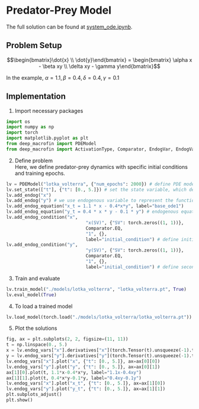 # Predator-Prey Model

The full solution can be found at <a href="https://github.com/rotmanfinhub/deep-macrofin/blob/develop/examples/basic_examples/system_ode.ipynb" target="_blank">system_ode.ipynb</a>.

## Problem Setup
$$\begin{bmatrix}\dot{x} \\ \dot{y}\end{bmatrix} = \begin{bmatrix} \alpha x - \beta xy \\ \delta xy - \gamma y\end{bmatrix}$$

In the example, $\alpha=1.1, \beta=0.4, \delta=0.4, \gamma=0.1$

## Implementation

1. Import necessary packages
```py
import os
import numpy as np
import torch
import matplotlib.pyplot as plt
from deep_macrofin import PDEModel
from deep_macrofin import ActivationType, Comparator, EndogVar, EndogVarConditions, EndogEquation
```

2. Define problem  
Here, we define predator-prey dynamics with specific initial conditions and training epochs.
```py
lv = PDEModel("lotka_volterra", {"num_epochs": 2000}) # define PDE model to solve
lv.set_state(["t"], {"t": [0., 5.]}) # set the state variable, which defines the dimensionality of the problem
lv.add_endog("x") 
lv.add_endog("y") # we use endogenous variable to represent the function we want to approximate
lv.add_endog_equation("x_t = 1.1 * x - 0.4*x*y", label="base_ode1")
lv.add_endog_equation("y_t = 0.4 * x * y - 0.1 * y") # endogenous equations are used to represent the ODE
lv.add_endog_condition("x", 
                              "x(SV)", {"SV": torch.zeros((1, 1))},
                              Comparator.EQ,
                              "1", {},
                              label="initial_condition") # define initial condition
lv.add_endog_condition("y", 
                              "y(SV)", {"SV": torch.zeros((1, 1))},
                              Comparator.EQ,
                              "1", {},
                              label="initial_condition") # define second initial condition
```

3. Train and evaluate
```py
lv.train_model("./models/lotka_volterra", "lotka_volterra.pt", True)
lv.eval_model(True)
```

4. To load a trained model
```py
lv.load_model(torch.load("./models/lotka_volterra/lotka_volterra.pt"))
```

5. Plot the solutions
```py
fig, ax = plt.subplots(2, 2, figsize=(11, 11))
t = np.linspace(0., 5.)
x = lv.endog_vars["x"].derivatives["x"](torch.Tensor(t).unsqueeze(-1).to(lv.device)).detach().cpu().numpy()
y = lv.endog_vars["y"].derivatives["y"](torch.Tensor(t).unsqueeze(-1).to(lv.device)).detach().cpu().numpy()
lv.endog_vars["x"].plot("x", {"t": [0., 5.]}, ax=ax[0][0])
lv.endog_vars["y"].plot("y", {"t": [0., 5.]}, ax=ax[0][1])
ax[1][0].plot(t, 1.1*x-0.4*x*y, label="1.1x-0.4xy")
ax[1][1].plot(t, 0.4*x*y-0.1*y, label="0.4xy-0.1y")
lv.endog_vars["x"].plot("x_t", {"t": [0., 5.]}, ax=ax[1][0])
lv.endog_vars["y"].plot("y_t", {"t": [0., 5.]}, ax=ax[1][1])
plt.subplots_adjust()
plt.show()
```
